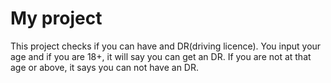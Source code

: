 # My project
This project checks if you can have and DR(driving licence). You input your age and if you are 18+, it will say you can get an DR. If you are not at that age or above, it says you can not have an DR.
